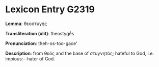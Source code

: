 # Lexicon Entry G2319

**Lemma**: θεοστυγής

**Transliteration (xlit)**: theostygḗs

**Pronunciation**: theh-os-too-gace'

**Description**:
from θεός and the base of στυγνητός; hateful to God, i.e. impious:--hater of God.
